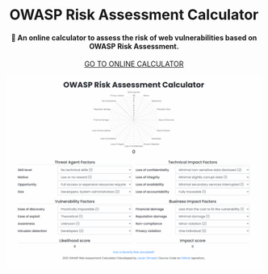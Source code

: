 <div align="center">
  <h1>OWASP Risk Assessment Calculator</h1>

  <h4>🧮 An online calculator to assess the risk of web vulnerabilities based on OWASP Risk Assessment.</h4>

<a align="center" href="https://alhameli1.github.io/RiskAssessment/" target="_blank">GO TO ONLINE CALCULATOR</a>

![](https://raw.githubusercontent.com/alhameli1/RiskAssessment/main/img/orac.gif)

> 

</div>
